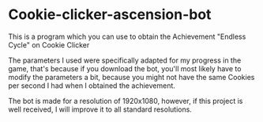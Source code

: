 # Cookie-clicker-ascension-bot
This is a program which you can use to obtain the Achievement "Endless Cycle" on Cookie Clicker

The parameters I used were specifically adapted for my progress in the game, that's because if you download the bot, you'll most likely have to modify the parameters a bit, because you might not have the same Cookies per second I had when I obtained the achievement.

The bot is made for a resolution of 1920x1080, however, if this project is well received, I will improve it to all standard resolutions.
